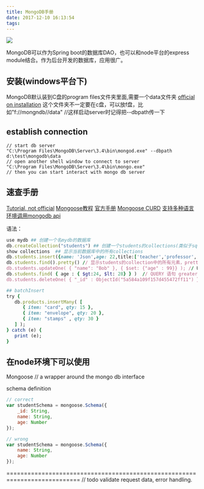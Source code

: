 ```yaml
---
title: MongoDB手册
date: 2017-12-10 16:13:54
tags:
---
```

![](http://odzl05jxx.bkt.clouddn.com/image/jpg/scenery1511100794441.jpg?imageView2/2/w/600)
<!--more-->



MongoDB可以作为Spring boot的数据库DAO，也可以和node平台的express module结合。作为后台开发的数据库，应用很广。



## 安装(windows平台下)
MongoDB默认装到C盘的program files文件夹里面,需要一个data文件夹
[official on installation](https://docs.mongodb.com/v3.4/tutorial/install-mongodb-on-windows/)
这个文件夹不一定要在c盘，可以放f盘，比如"f://mongndb//data"
//这样启动server时记得把--dbpath传一下

## establish connection
```shell
// start db server
"C:\Program Files\MongoDB\Server\3.4\bin\mongod.exe" --dbpath d:\test\mongodb\data
// open another shell window to connect to server
"C:\Program Files\MongoDB\Server\3.4\bin\mongo.exe"
// then you can start interact with mongo db server
```


## 速查手册
[Tutorial, not official](https://www.tutorialspoint.com/mongodb/mongodb_create_collection.htm)
[Mongoose教程](https://code.tutsplus.com/articles/an-introduction-to-mongoose-for-mongodb-and-nodejs--cms-29527)
[官方手册](https://docs.mongodb.com/manual/reference/method/db.collection.findOneAndDelete/#db.collection.findOneAndDelete)
[Mongoose CURD](https://scotch.io/tutorials/using-mongoosejs-in-node-js-and-mongodb-applications#what-is-mongoose)
[支持多种语言环境调用mongodb api](https://docs.mongodb.com/ecosystem/drivers/)


语法：
>  
```ruby
use mydb ## 创建一个名mydb的数据库
db.createCollection("students") ## 创建一个students的collections(类似于sql的table)
show collections  ## 显示当前数据库中的所有collections
db.students.insert({name: 'Json',age: 22,title:['teacher','professor','versatile']}) ## 往数据库里添加一条数据
db.students.find().pretty() // 显示students的collection中的所有元素，pretty只是好看点
db.students.updateOne( { "name": "Bob" }, { $set: {"age" : 99}} ); // UPDATE语句 set
db.students.find( { age : { $gt:24, $lt: 28} } )  // QUERY 语句 greater than and less than
db.students.deleteOne( { "_id" : ObjectId("5a584a109f157d455472ff11") } ); // DELETE 语句

## batchInsert
try {
   db.products.insertMany( [
      { item: "card", qty: 15 },
      { item: "envelope", qty: 20 },
      { item: "stamps" , qty: 30 }
   ] );
} catch (e) {
   print (e);
}

```




## 在node环境下可以使用
Mongoose // a wrapper around the mongo db interface


schema  definition
```js
// correct
var studentSchema = mongoose.Schema({
    _id: String,
    name: String,
    age: Number
});

// wrong
var studentSchema = mongoose.Schema({
    name: String,
    age: Number
});
```
===========================================================================
// todo validate request data, error handling.
